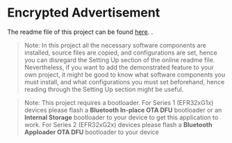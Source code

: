 # Encrypted Advertisement

The readme file of this project can be found [here](https://github.com/SiliconLabs/bluetooth_stack_features/tree/master/advertising/encrypted_advertisement/README.md). 
.
> Note: In this project all the necessary software components are installed, source files are copied, and configurations are set, hence you can disregard the Setting Up section of the online readme file. Nevertheless, if you want to add the demonstrated feature to your own project, it might be good to know what software components you must install, and what configurations you must set beforehand, hence reading through the Setting Up section might be useful.

> Note: This project requires a bootloader. For Series 1 (EFR32xG1x) devices please flash a **Bluetooth In-place OTA DFU** bootloader or an **Internal Storage** bootloader to your device to get this application to work. For Series 2 (EFR32xG2x) devices please flash a **Bluetooth Apploader OTA DFU** bootloader to your device